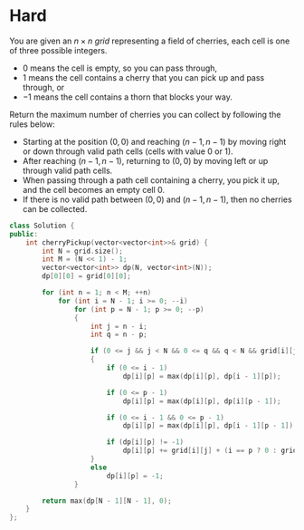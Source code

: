 # Hard

You are given an $n \times n$ $grid$ representing a field of cherries, each cell is one of three possible integers.

- $0$ means the cell is empty, so you can pass through,
- $1$ means the cell contains a cherry that you can pick up and pass through, or
- $-1$ means the cell contains a thorn that blocks your way.

Return the maximum number of cherries you can collect by following the rules below:

- Starting at the position $(0, 0)$ and reaching $(n - 1, n - 1)$ by moving right or down through valid path cells (cells with value $0$ or $1$).
- After reaching $(n - 1, n - 1)$, returning to $(0, 0)$ by moving left or up through valid path cells.
- When passing through a path cell containing a cherry, you pick it up, and the cell becomes an empty cell $0$.
- If there is no valid path between $(0, 0)$ and $(n - 1, n - 1)$, then no cherries can be collected.

```cpp
class Solution {
public:
    int cherryPickup(vector<vector<int>>& grid) {
        int N = grid.size();
        int M = (N << 1) - 1;
        vector<vector<int>> dp(N, vector<int>(N));
        dp[0][0] = grid[0][0];

        for (int n = 1; n < M; ++n)
            for (int i = N - 1; i >= 0; --i)
                for (int p = N - 1; p >= 0; --p)
                {
                    int j = n - i;
                    int q = n - p;

                    if (0 <= j && j < N && 0 <= q && q < N && grid[i][j] != -1 && grid[p][q] != -1)
                    {
                        if (0 <= i - 1)
                            dp[i][p] = max(dp[i][p], dp[i - 1][p]);

                        if (0 <= p - 1)
                            dp[i][p] = max(dp[i][p], dp[i][p - 1]);

                        if (0 <= i - 1 && 0 <= p - 1)
                            dp[i][p] = max(dp[i][p], dp[i - 1][p - 1]);

                        if (dp[i][p] != -1)
                            dp[i][p] += grid[i][j] + (i == p ? 0 : grid[p][q]);
                    }
                    else
                        dp[i][p] = -1;
                }

        return max(dp[N - 1][N - 1], 0);
    }
};
```
